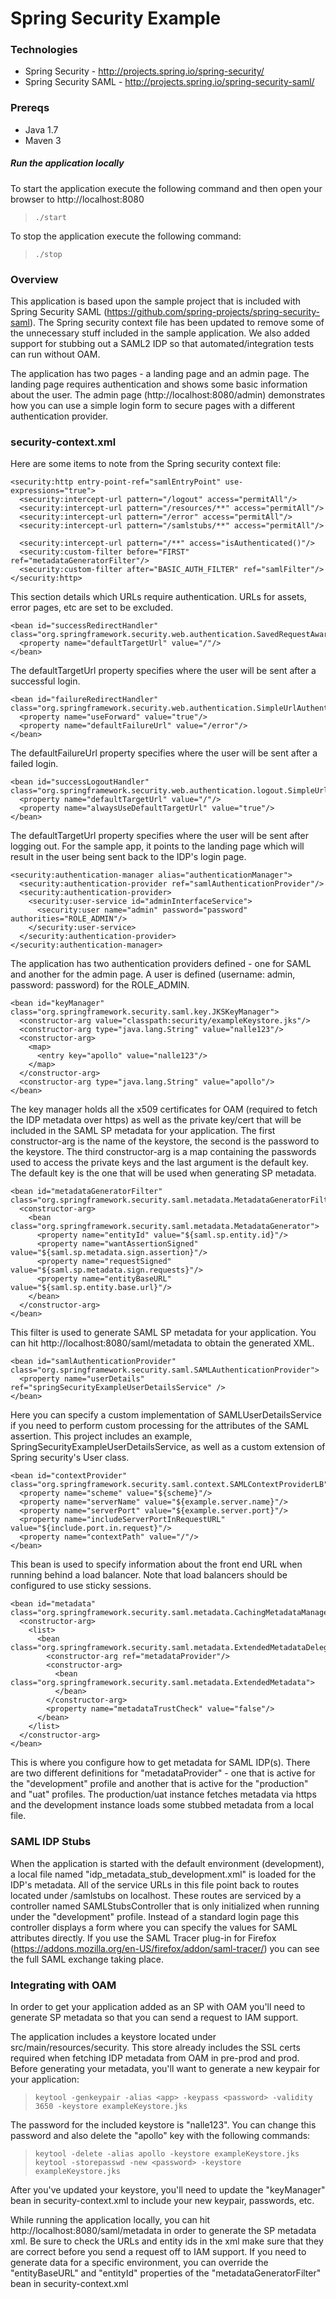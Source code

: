 Spring Security Example
=======================

### Technologies
* Spring Security - http://projects.spring.io/spring-security/
* Spring Security SAML - http://projects.spring.io/spring-security-saml/

### Prereqs
* Java 1.7
* Maven 3

##### Run the application locally
To start the application execute the following command and then open your browser to http://localhost:8080
> `./start`

To stop the application execute the following command:
> `./stop`

### Overview
This application is based upon the sample project that is included with Spring Security SAML (https://github.com/spring-projects/spring-security-saml).
The Spring security context file has been updated to remove some of the unnecessary stuff included in the sample application. We also added support for stubbing
out a SAML2 IDP so that automated/integration tests can run without OAM.

The application has two pages - a landing page and an admin page. The landing page requires authentication and shows some basic information about the user.
The admin page (http://localhost:8080/admin) demonstrates how you can use a simple login form to secure pages with a different authentication provider.

### security-context.xml
Here are some items to note from the Spring security context file:

````
<security:http entry-point-ref="samlEntryPoint" use-expressions="true">
  <security:intercept-url pattern="/logout" access="permitAll"/>
  <security:intercept-url pattern="/resources/**" access="permitAll"/>
  <security:intercept-url pattern="/error" access="permitAll"/>
  <security:intercept-url pattern="/samlstubs/**" access="permitAll"/>

  <security:intercept-url pattern="/**" access="isAuthenticated()"/>
  <security:custom-filter before="FIRST" ref="metadataGeneratorFilter"/>
  <security:custom-filter after="BASIC_AUTH_FILTER" ref="samlFilter"/>
</security:http>
````

This section details which URLs require authentication. URLs for assets, error pages, etc are set to be excluded.

````
<bean id="successRedirectHandler" class="org.springframework.security.web.authentication.SavedRequestAwareAuthenticationSuccessHandler">
  <property name="defaultTargetUrl" value="/"/>
</bean>
````

The defaultTargetUrl property specifies where the user will be sent after a successful login.

````
<bean id="failureRedirectHandler" class="org.springframework.security.web.authentication.SimpleUrlAuthenticationFailureHandler">
  <property name="useForward" value="true"/>
  <property name="defaultFailureUrl" value="/error"/>
</bean>
````

The defaultFailureUrl property specifies where the user will be sent after a failed login.

````
<bean id="successLogoutHandler" class="org.springframework.security.web.authentication.logout.SimpleUrlLogoutSuccessHandler">
  <property name="defaultTargetUrl" value="/"/>
  <property name="alwaysUseDefaultTargetUrl" value="true"/>
</bean>
````

The defaultTargetUrl property specifies where the user will be sent after logging out. For the sample app, it points to the landing page which will result in the user
being sent back to the IDP's login page.

````
<security:authentication-manager alias="authenticationManager">
  <security:authentication-provider ref="samlAuthenticationProvider"/>
  <security:authentication-provider>
    <security:user-service id="adminInterfaceService">
      <security:user name="admin" password="password" authorities="ROLE_ADMIN"/>
    </security:user-service>
  </security:authentication-provider>
</security:authentication-manager>
````

The application has two authentication providers defined - one for SAML and another for the admin page. A user is defined (username: admin, password: password) for the ROLE_ADMIN.

````
<bean id="keyManager" class="org.springframework.security.saml.key.JKSKeyManager">
  <constructor-arg value="classpath:security/exampleKeystore.jks"/>
  <constructor-arg type="java.lang.String" value="nalle123"/>
  <constructor-arg>
    <map>
      <entry key="apollo" value="nalle123"/>
    </map>
  </constructor-arg>
  <constructor-arg type="java.lang.String" value="apollo"/>
</bean>
````

The key manager holds all the x509 certificates for OAM (required to fetch the IDP metadata over https) as well as the private key/cert that will be included in the
SAML SP metadata for your application. The first constructor-arg is the name of the keystore, the second is the password to the keystore. The third constructor-arg is a map containing the passwords used
to access the private keys and the last argument is the default key. The default key is the one that will be used when generating SP metadata.

````
<bean id="metadataGeneratorFilter" class="org.springframework.security.saml.metadata.MetadataGeneratorFilter">
  <constructor-arg>
    <bean class="org.springframework.security.saml.metadata.MetadataGenerator">
      <property name="entityId" value="${saml.sp.entity.id}"/>
      <property name="wantAssertionSigned" value="${saml.sp.metadata.sign.assertion}"/>
      <property name="requestSigned" value="${saml.sp.metadata.sign.requests}"/>
      <property name="entityBaseURL" value="${saml.sp.entity.base.url}"/>
    </bean>
  </constructor-arg>
</bean>
````

This filter is used to generate SAML SP metadata for your application. You can hit http://localhost:8080/saml/metadata to obtain the generated XML.

````
<bean id="samlAuthenticationProvider" class="org.springframework.security.saml.SAMLAuthenticationProvider">
  <property name="userDetails" ref="springSecurityExampleUserDetailsService" />
</bean>
````

Here you can specify a custom implementation of SAMLUserDetailsService if you need to perform custom processing for the attributes of the SAML assertion. This project includes an example,
SpringSecurityExampleUserDetailsService, as well as a custom extension of Spring security's User class.

````
<bean id="contextProvider" class="org.springframework.security.saml.context.SAMLContextProviderLB">
  <property name="scheme" value="${scheme}"/>
  <property name="serverName" value="${example.server.name}"/>
  <property name="serverPort" value="${example.server.port}"/>
  <property name="includeServerPortInRequestURL" value="${include.port.in.request}"/>
  <property name="contextPath" value="/"/>
</bean>
````

This bean is used to specify information about the front end URL when running behind a load balancer. Note that load balancers should be configured to use sticky sessions.

````
<bean id="metadata" class="org.springframework.security.saml.metadata.CachingMetadataManager">
  <constructor-arg>
    <list>
      <bean class="org.springframework.security.saml.metadata.ExtendedMetadataDelegate">
        <constructor-arg ref="metadataProvider"/>
        <constructor-arg>
          <bean class="org.springframework.security.saml.metadata.ExtendedMetadata">
          </bean>
        </constructor-arg>
        <property name="metadataTrustCheck" value="false"/>
      </bean>
    </list>
  </constructor-arg>
</bean>
````

This is where you configure how to get metadata for SAML IDP(s). There are two different definitions for "metadataProvider" - one that is active for the "development" profile
and another that is active for the "production" and "uat" profiles. The production/uat instance fetches metadata via https and the development instance loads some stubbed
metadata from a local file.

### SAML IDP Stubs
When the application is started with the default environment (development), a local file named "idp_metadata_stub_development.xml" is loaded for the IDP's metadata.
All of the service URLs in this file point back to routes located under /samlstubs on localhost. These routes are serviced by a controller named SAMLStubsController that is only
initialized when running under the "development" profile. Instead of a standard login page this controller displays a form where you can specify the values for SAML attributes directly.
If you use the SAML Tracer plug-in for Firefox (https://addons.mozilla.org/en-US/firefox/addon/saml-tracer/) you can see the full SAML exchange taking place.

### Integrating with OAM
In order to get your application added as an SP with OAM you'll need to generate SP metadata so that you can send a request to IAM support.

The application includes a keystore located under src/main/resources/security. This store already includes the SSL certs required when fetching IDP metadata from OAM in pre-prod and prod.
 Before generating your metadata, you'll want to generate a new keypair for your application:

> `keytool -genkeypair -alias <app> -keypass <password> -validity 3650 -keystore exampleKeystore.jks`

The password for the included keystore is "nalle123". You can change this password and also delete the "apollo" key with the following commands:

> `keytool -delete -alias apollo -keystore exampleKeystore.jks`
> `keytool -storepasswd -new <password> -keystore exampleKeystore.jks`

After you've updated your keystore, you'll need to update the "keyManager" bean in security-context.xml to include your new keypair, passwords, etc.

While running the application locally, you can hit http://localhost:8080/saml/metadata in order to generate the SP metadata xml. Be sure to check the URLs and entity ids in the xml
make sure that they are correct before you send a request off to IAM support. If you need to generate data for a specific environment, you can override the "entityBaseURL" and "entityId"
properties of the "metadataGeneratorFilter" bean in security-context.xml